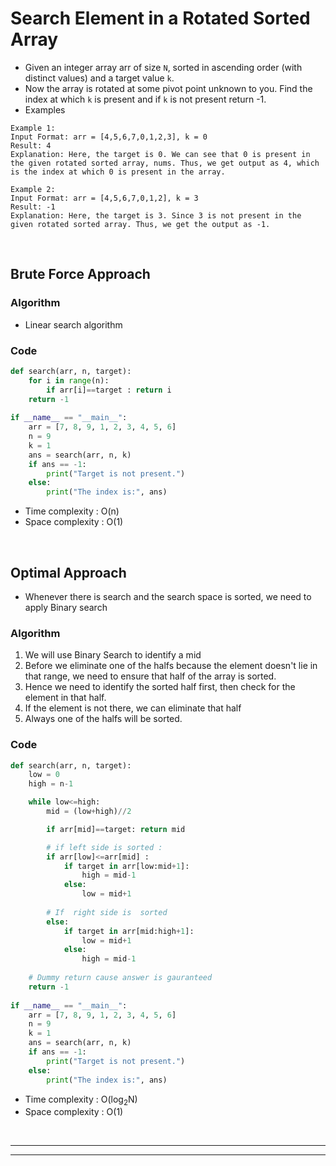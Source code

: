 # Search Element in a Rotated Sorted Array

- Given an integer array arr of size `N`, sorted in ascending order (with distinct values) and a target value `k`. 
- Now the array is rotated at some pivot point unknown to you. Find the index at which `k` is present and if `k` is not present return -1.
- Examples 
```
Example 1:
Input Format: arr = [4,5,6,7,0,1,2,3], k = 0
Result: 4
Explanation: Here, the target is 0. We can see that 0 is present in the given rotated sorted array, nums. Thus, we get output as 4, which is the index at which 0 is present in the array.
```
```
Example 2:
Input Format: arr = [4,5,6,7,0,1,2], k = 3
Result: -1
Explanation: Here, the target is 3. Since 3 is not present in the given rotated sorted array. Thus, we get the output as -1.
```


<br>

## Brute Force Approach 

### Algorithm

- Linear search algorithm 

### Code 

```python 
def search(arr, n, target):
    for i in range(n):
        if arr[i]==target : return i 
    return -1
    
if __name__ == "__main__":
    arr = [7, 8, 9, 1, 2, 3, 4, 5, 6]
    n = 9
    k = 1
    ans = search(arr, n, k)
    if ans == -1:
        print("Target is not present.")
    else:
        print("The index is:", ans)
```
- Time complexity : O(n)
- Space complexity : O(1)

<br>

## Optimal Approach

- Whenever there is search and the search space is sorted, we need to apply Binary search

### Algorithm

1. We will use Binary Search to identify a mid 
2. Before we eliminate one of the halfs because the element doesn't lie in that range, we need to ensure that half of the array is sorted.
3. Hence we need to identify the sorted half first, then check for the element in that half.
4. If the element is not there, we can eliminate that half
5. Always one of the halfs will be sorted.

### Code 

```python 
def search(arr, n, target):
    low = 0
    high = n-1

    while low<=high:
        mid = (low+high)//2

        if arr[mid]==target: return mid

        # if left side is sorted : 
        if arr[low]<=arr[mid] : 
            if target in arr[low:mid+1]:
                high = mid-1
            else:
                low = mid+1
        
        # If  right side is  sorted
        else:
            if target in arr[mid:high+1]:
                low = mid+1
            else:
                high = mid-1
    
    # Dummy return cause answer is gauranteed 
    return -1
    
if __name__ == "__main__":
    arr = [7, 8, 9, 1, 2, 3, 4, 5, 6]
    n = 9
    k = 1
    ans = search(arr, n, k)
    if ans == -1:
        print("Target is not present.")
    else:
        print("The index is:", ans)
```
- Time complexity : O(log<sub>2</sub>N)
- Space complexity : O(1)

<br>

---
---